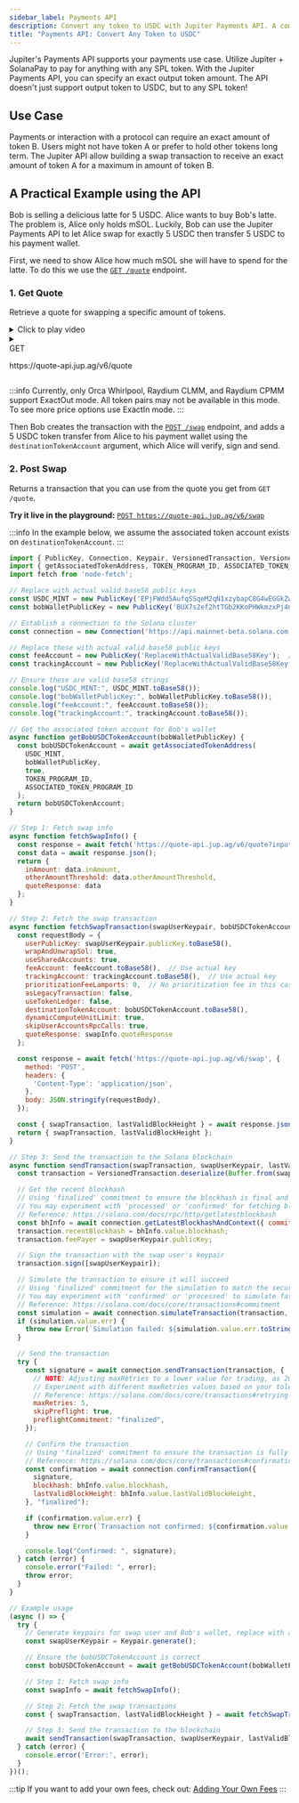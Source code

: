 ```yaml
---
sidebar_label: Payments API
description: Convert any token to USDC with Jupiter Payments API. A comprehensive guide for seamless crypto transactions.
title: "Payments API: Convert Any Token to USDC"
---
```


<head>
    <title>Jupiter Payments API Guide: Seamless Token Conversion to USDC</title>
    <meta name="twitter:card" content="summary" />
</head>

<style jsx>
{`
  .api-method-box {
    border-radius: 8px;
    margin: 16px 0;
    display: inline;
    padding: 4px;
    font-weight: 700;
    margin-right: 8px;
    font-size: 12px;
    color: white
  }

.get {
  border: 1px solid #018847;
  background-color: #018847 !important;
}

.post {
  border: 1px solid #eaba0c;
  background-color: #eaba0c !important;
}

  .api-method-path {
    font-size: 14px;
    display: inline;
  }
`}</style>

Jupiter's Payments API supports your payments use case. Utilize Jupiter + SolanaPay to pay for anything with any SPL token. With the Jupiter Payments API, you can specify an exact output token amount. The API doesn't just support output token to USDC, but to any SPL token!

## Use Case

Payments or interaction with a protocol can require an exact amount of token B. Users might not have token A or prefer to hold other tokens long term. The Jupiter API allow building a swap transaction to receive an exact amount of token A for a maximum in amount of token B.

## A Practical Example using the API

Bob is selling a delicious latte for 5 USDC. Alice wants to buy Bob's latte. The problem is, Alice only holds mSOL. Luckily, Bob can use the Jupiter Payments API to let Alice swap for exactly 5 USDC then transfer 5 USDC to his payment wallet. 

First, we need to show Alice how much mSOL she will have to spend for the latte. To do this we use the [`GET /quote`](/api-v6/get-quote) endpoint.

### 1. Get Quote
Retrieve a quote for swapping a specific amount of tokens.

<details>
  <summary>Click to play video</summary>
  <video width="320" height="240" controls>
    <source src="/videos/payments-api.mp4" type="video/mp4" />
    Your browser does not support the video tag.
  </video>
</details>

<details>
  <summary>
    <div>
      <div className="api-method-box get">GET</div>
      <p className="api-method-path">https://quote-api.jup.ag/v6/quote</p>
    </div>
  </summary>

```shell
curl -s 'https://quote-api.jup.ag/v6/quote?inputMint=mSoLzYCxHdYgdzU16g5QSh3i5K3z3KZK7ytfqcJm7So&outputMint=EPjFWdd5AufqSSqeM2qN1xzybapC8G4wEGGkZwyTDt1v&amount=5000000&swapMode=ExactOut&slippageBps=50' | jq '.inAmount, .otherAmountThreshold'
```

**Parameters:**
- `inputMint`: The mint address of the input token (required).
- `outputMint`: The mint address of the output token (required).
- `amount`: The amount to swap, factoring in the token decimals (required).
- `slippageBps`: Slippage tolerance in basis points (default 50 unless `autoSlippage` is set to true).
- `swapMode`: Can be `ExactIn` or `ExactOut` (default `ExactIn`).
- `dexes`: List of DEXes to include (optional).
- `excludeDexes`: List of DEXes to exclude (optional).
- `restrictIntermediateTokens`: Restrict to a top token set for stable liquidity (optional).
- `onlyDirectRoutes`: Limit to single hop routes only (optional, default false).
- `asLegacyTransaction`: Use legacy transactions (optional, default false).
- `platformFeeBps`: Fee to charge in BPS (optional).
- `maxAccounts`: Max accounts to be used for the quote (optional).
- `autoSlippage`: Enable smart slippage (optional, default false).
- `maxAutoSlippageBps`: Max slippage BPS for smart slippage (optional).
- `autoSlippageCollisionUsdValue`: Custom USD value for calculating slippage impact (optional).

**Response**:

<details>
    <summary>
      <span style={{color: '#018847'}}>&bull; </span>
      <span style={{fontSize: '14px'}}>
      <b style={{color: '#018847', marginRight: '36px'}}>200: OK</b>
        Success Response
      </span>
    </summary>

```json
{
    "inputMint": "mSoLzYCxHdYgdzU16g5QSh3i5K3z3KZK7ytfqcJm7So",
    "inAmount": "23698263",
    "outputMint": "EPjFWdd5AufqSSqeM2qN1xzybapC8G4wEGGkZwyTDt1v",
    "outAmount": "5000000",
    "otherAmountThreshold": "23816755",
    "swapMode": "ExactOut",
    "slippageBps": 50,
    "platformFee": null,
    "priceImpactPct": "0",
    "routePlan": [
        {
            "swapInfo": {
                "ammKey": "8EzbUfvcRT1Q6RL462ekGkgqbxsPmwC5FMLQZhSPMjJ3",
                "label": "Raydium CLMM",
                "inputMint": "mSoLzYCxHdYgdzU16g5QSh3i5K3z3KZK7ytfqcJm7So",
                "outputMint": "So11111111111111111111111111111111111111112",
                "inAmount": "23698263",
                "outAmount": "28158132",
                "feeAmount": "1992",
                "feeMint": "mSoLzYCxHdYgdzU16g5QSh3i5K3z3KZK7ytfqcJm7So"
            },
            "percent": 100
        },
        {
            "swapInfo": {
                "ammKey": "CSP4RmB6kBHkKGkyTnzt9zYYXDA8SbZ5Do5WfZcjqjE4",
                "label": "Whirlpool",
                "inputMint": "So11111111111111111111111111111111111111112",
                "outputMint": "hntyVP6YFm1Hg25TN9WGLqM12b8TQmcknKrdu1oxWux",
                "inAmount": "28158132",
                "outAmount": "100994175",
                "feeAmount": "1",
                "feeMint": "So11111111111111111111111111111111111111112"
            },
            "percent": 100
        },
        {
            "swapInfo": {
                "ammKey": "5LnAsMfjG32kdUauAzEuzANT6YmM3TSRpL1rWsCUDKus",
                "label": "Whirlpool",
                "inputMint": "hntyVP6YFm1Hg25TN9WGLqM12b8TQmcknKrdu1oxWux",
                "outputMint": "EPjFWdd5AufqSSqeM2qN1xzybapC8G4wEGGkZwyTDt1v",
                "inAmount": "100994175",
                "outAmount": "5000000",
                "feeAmount": "131292",
                "feeMint": "hntyVP6YFm1Hg25TN9WGLqM12b8TQmcknKrdu1oxWux"
            },
            "percent": 100
        }
    ],
    "contextSlot": 267155237,
    "timeTaken": 0.010184745
}
```
</details>

<details>
  <summary><span>&bull; </span><b style={{marginRight: '36px'}}>default</b> <span style={{fontSize: '14px'}}>Error Response</span></summary>

```json
{
    "errorCode": "string",
    "error": "string"
}
```
</details>
</details>

:::info
Currently, only Orca Whirlpool, Raydium CLMM, and Raydium CPMM support ExactOut mode. All token pairs may not be available in this mode. To see more price options use ExactIn mode.
:::

Then Bob creates the transaction with the [`POST /swap`](/api-v6/post-swap) endpoint, and adds a 5 USDC token transfer from Alice to his payment wallet using the `destinationTokenAccount` argument, which Alice will verify, sign and send.

### 2. Post Swap
Returns a transaction that you can use from the quote you get from `GET /quote`.

**Try it live in the playground:**
[`POST https://quote-api.jup.ag/v6/swap`](/api-v6/post-swap)

:::info
In the example below, we assume the associated token account exists on `destinationTokenAccount`.
:::

```js
import { PublicKey, Connection, Keypair, VersionedTransaction, VersionedMessage, TransactionMessage } from '@solana/web3.js';
import { getAssociatedTokenAddress, TOKEN_PROGRAM_ID, ASSOCIATED_TOKEN_PROGRAM_ID } from '@solana/spl-token';
import fetch from 'node-fetch';

// Replace with actual valid base58 public keys
const USDC_MINT = new PublicKey('EPjFWdd5AufqSSqeM2qN1xzybapC8G4wEGGkZwyTDt1v');  // USDC mint address
const bobWalletPublicKey = new PublicKey('BUX7s2ef2htTGb2KKoPHWkmzxPj4nTWMWRgs5CSbQxf9');  // Bob's wallet address

// Establish a connection to the Solana cluster
const connection = new Connection('https://api.mainnet-beta.solana.com');

// Replace these with actual valid base58 public keys
const feeAccount = new PublicKey('ReplaceWithActualValidBase58Key');  // Replace with actual fee account public key
const trackingAccount = new PublicKey('ReplaceWithActualValidBase58Key');  // Replace with actual tracking account public key

// Ensure these are valid base58 strings
console.log("USDC_MINT:", USDC_MINT.toBase58());
console.log("bobWalletPublicKey:", bobWalletPublicKey.toBase58());
console.log("feeAccount:", feeAccount.toBase58());
console.log("trackingAccount:", trackingAccount.toBase58());

// Get the associated token account for Bob's wallet
async function getBobUSDCTokenAccount(bobWalletPublicKey) {
  const bobUSDCTokenAccount = await getAssociatedTokenAddress(
    USDC_MINT,
    bobWalletPublicKey,
    true,
    TOKEN_PROGRAM_ID,
    ASSOCIATED_TOKEN_PROGRAM_ID
  );
  return bobUSDCTokenAccount;
}

// Step 1: Fetch swap info
async function fetchSwapInfo() {
  const response = await fetch('https://quote-api.jup.ag/v6/quote?inputMint=mSoLzYCxHdYgdzU16g5QSh3i5K3z3KZK7ytfqcJm7So&outputMint=EPjFWdd5AufqSSqeM2qN1xzybapC8G4wEGGkZwyTDt1v&amount=5000000&swapMode=ExactOut&slippageBps=50');
  const data = await response.json();
  return {
    inAmount: data.inAmount,
    otherAmountThreshold: data.otherAmountThreshold,
    quoteResponse: data
  };
}

// Step 2: Fetch the swap transaction
async function fetchSwapTransaction(swapUserKeypair, bobUSDCTokenAccount, swapInfo) {
  const requestBody = {
    userPublicKey: swapUserKeypair.publicKey.toBase58(),
    wrapAndUnwrapSol: true,
    useSharedAccounts: true,
    feeAccount: feeAccount.toBase58(),  // Use actual key
    trackingAccount: trackingAccount.toBase58(),  // Use actual key
    prioritizationFeeLamports: 0,  // No prioritization fee in this case
    asLegacyTransaction: false,
    useTokenLedger: false,
    destinationTokenAccount: bobUSDCTokenAccount.toBase58(),
    dynamicComputeUnitLimit: true,
    skipUserAccountsRpcCalls: true,
    quoteResponse: swapInfo.quoteResponse
  };

  const response = await fetch('https://quote-api.jup.ag/v6/swap', {
    method: 'POST',
    headers: {
      'Content-Type': 'application/json',
    },
    body: JSON.stringify(requestBody),
  });

  const { swapTransaction, lastValidBlockHeight } = await response.json();
  return { swapTransaction, lastValidBlockHeight };
}

// Step 3: Send the transaction to the Solana blockchain
async function sendTransaction(swapTransaction, swapUserKeypair, lastValidBlockHeight) {
  const transaction = VersionedTransaction.deserialize(Buffer.from(swapTransaction, 'base64'));

  // Get the recent blockhash
  // Using 'finalized' commitment to ensure the blockhash is final and secure
  // You may experiment with 'processed' or 'confirmed' for fetching blockhash to increase speed
  // Reference: https://solana.com/docs/rpc/http/getlatestblockhash
  const bhInfo = await connection.getLatestBlockhashAndContext({ commitment: "finalized" });
  transaction.recentBlockhash = bhInfo.value.blockhash;
  transaction.feePayer = swapUserKeypair.publicKey;

  // Sign the transaction with the swap user's keypair
  transaction.sign([swapUserKeypair]);

  // Simulate the transaction to ensure it will succeed
  // Using 'finalized' commitment for the simulation to match the security level of the actual send
  // You may experiment with 'confirmed' or 'processed' to simulate faster, but keep in mind the risks
  // Reference: https://solana.com/docs/core/transactions#commitment
  const simulation = await connection.simulateTransaction(transaction, { commitment: "finalized" });
  if (simulation.value.err) {
    throw new Error(`Simulation failed: ${simulation.value.err.toString()}`);
  }

  // Send the transaction
  try {
    const signature = await connection.sendTransaction(transaction, {
      // NOTE: Adjusting maxRetries to a lower value for trading, as 20 retries can be too much
      // Experiment with different maxRetries values based on your tolerance for slippage and speed
      // Reference: https://solana.com/docs/core/transactions#retrying-transactions
      maxRetries: 5,
      skipPreflight: true,
      preflightCommitment: "finalized",
    });

    // Confirm the transaction
    // Using 'finalized' commitment to ensure the transaction is fully confirmed
    // Reference: https://solana.com/docs/core/transactions#confirmation
    const confirmation = await connection.confirmTransaction({
      signature,
      blockhash: bhInfo.value.blockhash,
      lastValidBlockHeight: bhInfo.value.lastValidBlockHeight,
    }, "finalized");

    if (confirmation.value.err) {
      throw new Error(`Transaction not confirmed: ${confirmation.value.err.toString()}`);
    }

    console.log("Confirmed: ", signature);
  } catch (error) {
    console.error("Failed: ", error);
    throw error;
  }
}

// Example usage
(async () => {
  try {
    // Generate keypairs for swap user and Bob's wallet, replace with actual keypairs for real usage
    const swapUserKeypair = Keypair.generate();

    // Ensure the bobUSDCTokenAccount is correct
    const bobUSDCTokenAccount = await getBobUSDCTokenAccount(bobWalletPublicKey);

    // Step 1: Fetch swap info
    const swapInfo = await fetchSwapInfo();

    // Step 2: Fetch the swap transactions
    const { swapTransaction, lastValidBlockHeight } = await fetchSwapTransaction(swapUserKeypair, bobUSDCTokenAccount, swapInfo);

    // Step 3: Send the transaction to the blockchain
    await sendTransaction(swapTransaction, swapUserKeypair, lastValidBlockHeight);
  } catch (error) {
    console.error('Error:', error);
  }
})();
```

:::tip
If you want to add your own fees, check out: [Adding Your Own Fees](/docs/APIs/adding-fees)
:::
